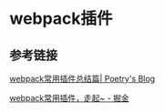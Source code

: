 # webpack插件



## 参考链接

[webpack常用插件总结篇| Poetry's Blog](https://blog.poetries.top/2018/11/20/webpack-config-optize/)

[webpack常用插件，走起~ - 掘金](https://juejin.im/post/5d591c2ae51d453b39774399)
